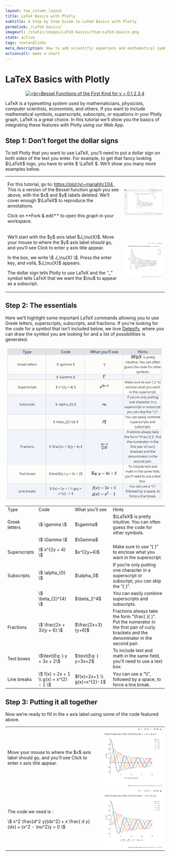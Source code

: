 ```yaml
---
layout: two_column_layout
title: LaTeX Basics with Plotly
subtitle: A Step by Step Guide to LaTeX Basics with Plotly
permalink: /LaTeX-basics/
imageurl: /static/images/LaTeX-basics/thum-LaTeX-basics.png
state: active
tags: textandlinks
meta_description: How to add scientific equations and mathematical symbols to your graph with LaTeX. Plotly is the easiest way to make and share graphs, online and for free.
actioncall: make a chart
---
```


# LaTeX Basics with Plotly

<div>
    <a href="https://plot.ly/~MattSundquist/2135/" target="_blank" title="&lt;br&gt;Bessel Functions of the First Kind for v = 0,1,2,3,4" style="display: block; text-align: center;"><img src="https://plot.ly/~MattSundquist/2135.png" alt="&lt;br&gt;Bessel Functions of the First Kind for v = 0,1,2,3,4" style="max-width: 100%;width: 600px;"  width="600" onerror="this.onerror=null;this.src='https://plot.ly/404.png';" /></a>
    <script data-plotly="MattSundquist:2135" src="https://plot.ly/embed.js" async></script>
</div>


LaTeX is a typesetting system used by mathematicians, physicists, computer scientists, economists, and others. If you want to include mathematical symbols, superscripts, subscripts, or equations in your Plotly graph, LaTeX is a great choice. In this tutorial we’ll show you the basics of integrating these features with Plotly using our Web App.

## Step 1: Don’t forget the dollar signs

To tell Plotly that you want to use LaTeX, you’ll need to put a dollar sign on both sides of the text you enter. For example, to get that fancy looking $\LaTeX$ logo, you have to write \$ \LaTeX \$. We’ll show you many more examples below.

 <table>
  <tbody>
   <tr>
    <td>
     <p >
      For this tutorial, go to:
      <a class="link--impt" href="https://plot.ly/~mariahh/104" target="_blank">
       https://plot.ly/~mariahh/104
      </a>
      . This is a version of the Bessel function graph you see above, with the $x$ and $y$ labels deleted. We’ll cover enough $\LaTeX$ to reproduce the annotations.
     </p>
     <p >
     </p>
     <p >
      Click on
      **Fork &amp; edit**
      to open this graph in your workspace.
     </p>
     <p >
     </p>
     <p >
     </p>
    </td>
    <td>
       <img alt="Latex basics 02" src="/static/images/LaTeX-basics/fork-and-edit-to-open-graph.png" title=""/>
    </td>
   </tr>
   <tr>
    <td>
     <p >
      We’ll start with the $y$ axis label $J_\nu(X)$. Move your mouse to where the $y$ axis label should go, and you’ll see
      Click to enter y axis title
      appear.
     </p>
     <p >
     </p>
     <p >
      In the box, we write \$ J_\nu(X) \$. Press the enter key, and voilà, $J_\nu(X)$ appears.
     </p>
     <p >
     </p>
     <p >
      The dollar sign tells Plotly to use LaTeX and the “_” symbol tells LaTeX that we want the $\nu$ to appear as a subscript.
     </p>
    </td>
    <td>
       <img alt="Latex basics 01" src="/static/images/LaTeX-basics/editing-basel-functions-plot.png" title=""/>
    </td>
   </tr>
  </tbody>
 </table>

 ## Step 2: The essentials

Here we’ll highlight some important LaTeX commands allowing you to use Greek letters, superscripts, subscripts, and fractions. If you’re looking for the code for a symbol that isn’t included below, we love [Detexify](http://detexify.kirelabs.org/classify.html), where you can draw the symbol you are looking for and a list of possibilities is generated.


<img class="img-responsive-table" src="/static/images/LaTeX-basics/latex-commands-table.png"  />

<div class="responsive-table">
 <table >
  <tbody>
   <tr>
    <td>
      Type
    </td>
    <td>
      Code
    </td>
    <td>
      What you’ll see
    </td>
    <td>
      Hints
    </td>
   </tr>
   <tr>
    <td>
      Greek letters
    </td>
    <td>
      \$ \gamma \$
    </td>
    <td>
      $\gamma$
    </td>
    <td>
      $\LaTeX$ is pretty intuitive. You can often guess the code for other symbols.
    </td>
   </tr>
   <tr>
    <td>
    </td>
    <td>
      \$ \Gamma \$
    </td>
    <td>
      $\Gamma$
    </td>
    <td>
    </td>
   </tr>
   <tr>
    <td>
      Superscripts
    </td>
    <td>
      \$ x^{2y + 4} \$
    </td>
    <td>
      $x^{2y+4}$
    </td>
    <td>
      Make sure to use “{ }” to enclose what you want in the superscript.
    </td>
   </tr>
   <tr>
    <td>
      Subscripts
    </td>
    <td>
      \$ \alpha_{0} \$
    </td>
    <td>
      $\alpha_0$
    </td>
    <td>
      If you’re only putting one character in a superscript or subscript, you can skip the “{ }”.
    </td>
   </tr>
   <tr>
    <td>
    </td>
    <td>
      \$ \beta_{2}^{4} \$
    </td>
    <td>
      $\beta_2^4$
    </td>
    <td>
      You can easily combine superscripts and subscripts.
    </td>
   </tr>
   <tr>
    <td>
      Fractions
    </td>
    <td>
      \$ \frac{2x + 3}{y + 6} \$
    </td>
    <td>
      $\frac{2x+3}{y+6}$
    </td>
    <td>
      Fractions always take the form “\frac{ }{ }”. Put the numerator in the first pair of curly brackets and the denominator in the second pair.
    </td>
   </tr>
   <tr>
    <td>
      Text boxes
    </td>
    <td>
      \$\text{Eq: } y = 3x + 2\$
    </td>
    <td>
      $\text{Eq: } y=3x+2$
    </td>
    <td>
      To include text and math in the same field, you’ll need to use a text box.
    </td>
   </tr>
   <tr>
    <td>
      Line breaks
    </td>
    <td>
      \$ f(x) = 2x + 1 \\ g(x) = x^{2} - 1 \$
    </td>
    <td>
      $f(x)=2x+1 \\ g(x)=x^{2}-1$
    </td>
    <td>
      You can use a “\\”, followed by a space, to force a line break.
    </td>
   </tr>
  </tbody>
 </table>
 </div>

## Step 3: Putting it all together

Now we’re ready to fill in the $x$ axis label using some of the code featured above.

<table>
<tbody>
<tr>
<td>
 <p>
  Move your mouse to where the $x$ axis label should go, and you’ll see
  Click to enter x axis title
  appear.
 </p>
</td>
<td>
	<img alt="Latex basics 03" src="/static/images/LaTeX-basics/click-to-enter-x-axis-title.png" title=""/>
</td>
</tr>
<tr>
<td>
 <p>
  The code we need is :
 </p>
 <p>
  \$
  x^2 \frac{d^2 y}{dx^2} + x \frac{
  d
  y}{dx} + (x^2 - \nu^2)y = 0
  \$
 </p>
</td>
<td>
<img alt="Latex basics 00" src="/static/images/LaTeX-basics/finished-latex-plot.png" title=""/>
</td>
</tr>
</tbody>
</table>
